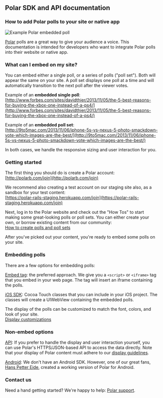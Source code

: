 ## Polar SDK and API documentation

### How to add Polar polls to your site or native app

![Example Polar embedded poll](https://polar-api-docs-assets.s3.amazonaws.com/pub-promo-addsite.png)

[Polar](http://polarb.com) polls are a great way to give your audience a voice.  This documentation is intended for developers who want to integrate Polar polls into their website or native app.

### What can I embed on my site?

You can embed either a single poll, or a series of polls ("poll set").  Both will appear the same on your site. A poll set displays one poll at a time and will automatically transition to the next poll after the viewer votes.

Example of an **embedded single poll**: <br />
[http://www.forbes.com/sites/davidthier/2013/11/05/the-5-best-reasons-for-buying-the-xbox-one-instead-of-a-ps4/](http://www.forbes.com/sites/davidthier/2013/11/05/the-5-best-reasons-for-buying-the-xbox-one-instead-of-a-ps4/)

Example of an **embedded poll set**: <br />
[http://9to5mac.com/2013/11/06/iphone-5s-vs-nexus-5-photo-smackdown-vote-which-images-are-the-best/](http://9to5mac.com/2013/11/06/iphone-5s-vs-nexus-5-photo-smackdown-vote-which-images-are-the-best/)

In both cases, we handle the responsive sizing and user interaction for you.

### Getting started

The first thing you should do is create a Polar account: <br />
[http://polarb.com/join](http://polarb.com/join)

We recommend also creating a test account on our staging site also, as a sandbox for your test content: <br />
[https://polar-rails-staging.herokuapp.com/join](https://polar-rails-staging.herokuapp.com/join)

Next, log in to the Polar website and check out the "How Tos" to start making some great-looking polls or poll sets.  You can either create your own, or borrow existing content from our community:  <br />
[How to create polls and poll sets](http://www.polarb.com/howtos)

After you've picked out your content, you're ready to embed some polls on your site.

### Embedding polls
 
There are a few options for embedding polls:

[Embed tag](/embed): the preferred approach. We give you a `<script>` or `<iframe>` tag that you embed in your web page.  The tag will insert an iframe containing the polls.

[iOS SDK](/ios-sdk): Cocoa Touch classes that you can include in your iOS project.  The classes will create a UIWebView containing the embedded polls.

The display of the polls can be customized to match the font, colors, and look of your site. <br />
[Display customizations](/display-guidelines#customization)

### Non-embed options

[API](/api/v4): If you prefer to handle the display and user interaction yourself, you can use Polar's HTTPS/JSON-based API to access the data directly.  Note that your display of Polar content must adhere to our [display guidelines](/display-guidelines).

[Android](https://github.com/hanspeide/polar-android):  We don't have an Android SDK.  However, one of our great fans, [Hans Petter Eide](https://github.com/hanspeide), created a working version of Polar for Android.

### Contact us

Need a hand getting started?  We're happy to help: [Polar support](mailto:support@polarb.com).
